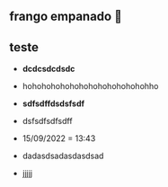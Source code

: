 ## frango empanado :chicken:

## teste

- **dcdcsdcdsdc**

- hohohohohohohohohohohohohohho

- **sdfsdffdsdsfsdf**

- dsfsdfsdfsdff
- 15/09/2022 = 13:43
- dadasdsadasdasdsad
- jjjjj
